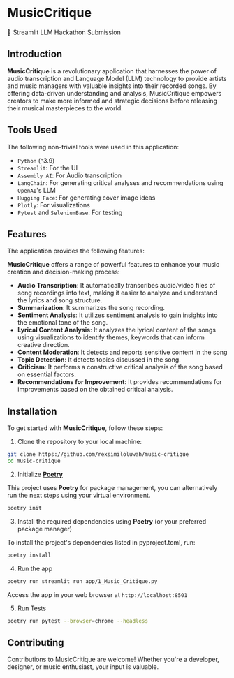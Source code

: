 # MusicCritique

🤖 Streamlit LLM Hackathon Submission

## Introduction

**MusicCritique** is a revolutionary application that harnesses the power of audio transcription and Language Model (LLM) technology to provide artists and music managers with valuable insights into their recorded songs. By offering data-driven understanding and analysis, MusicCritique empowers creators to make more informed and strategic decisions before releasing their musical masterpieces to the world.

## Tools Used

The following non-trivial tools were used in this application:

- `Python` (^3.9)
- `Streamlit`: For the UI
- `Assembly AI`: For Audio transcription
- `LangChain`: For generating critical analyses and recommendations using `OpenAI`'s LLM
- `Hugging Face`: For generating cover image ideas
- `Plotly`: For visualizations
- `Pytest` and `SeleniumBase`: For testing

## Features

The application provides the following features:

**MusicCritique** offers a range of powerful features to enhance your music creation and decision-making process:

- **Audio Transcription**: It automatically transcribes audio/video files of song recordings into text, making it easier to analyze and understand the lyrics and song structure.
- **Summarization**: It summarizes the song recording.
- **Sentiment Analysis**: It utilizes sentiment analysis to gain insights into the emotional tone of the song.
- **Lyrical Content Analysis**: It analyzes the lyrical content of the songs using visualizations to identify themes, keywords that can inform creative direction.
- **Content Moderation**: It detects and reports sensitive content in the song
- **Topic Detection**: It detects topics discussed in the song.
- **Criticism**: It performs a constructive critical analysis of the song based on essential factors.
- **Recommendations for Improvement**: It provides recommendations for improvements based on the obtained critical analysis.

## Installation

To get started with **MusicCritique**, follow these steps:

1. Clone the repository to your local machine:

```bash
git clone https://github.com/rexsimiloluwah/music-critique
cd music-critique
```

2. Initialize [**Poetry**](https://python-poetry.org/)

This project uses **Poetry** for package management, you can alternatively run the next steps using your virtual environment.

```bash
poetry init
```

3. Install the required dependencies using **Poetry** (or your preferred package manager)

To install the project's dependencies listed in pyproject.toml, run:

```bash
poetry install
```

4. Run the app

```bash
poetry run streamlit run app/1_Music_Critique.py
```

Access the app in your web browser at `http://localhost:8501`

5. Run Tests

```bash
poetry run pytest --browser=chrome --headless
```

## Contributing

Contributions to MusicCritique are welcome! Whether you're a developer, designer, or music enthusiast, your input is valuable.
